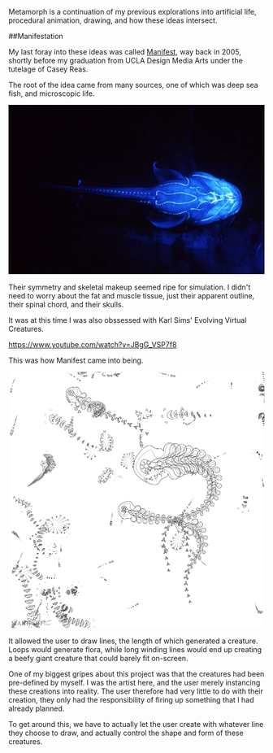 Metamorph is a continuation of my previous explorations into artificial life, procedural animation, drawing, and how these ideas intersect. 

##Manifestation

My last foray into these ideas was called [Manifest](http://classes.design.ucla.edu/Spring05/152BC/projects/chang/manifest.htm "Manifest"), way back in 2005, shortly before my graduation from UCLA Design Media Arts under the tutelage of Casey Reas. 

The root of the idea came from many sources, one of which was deep sea fish, and microscopic life.

![Glowing Fish](../project_images/GlowingFish_jpg.jpg?raw=true "Gowing Fish")

Their symmetry and skeletal makeup seemed ripe for simulation. I didn't need to worry about the fat and muscle tissue, just their apparent outline, their spinal chord, and their skulls. 

It was at this time I was also obssessed with Karl Sims' Evolving Virtual Creatures.

https://www.youtube.com/watch?v=JBgG_VSP7f8

This was how Manifest came into being.

![Manifest](../project_images/manifestSS03.jpg?raw=true "Manifest")

It allowed the user to draw lines, the length of which generated a creature. Loops would generate flora, while long winding lines would end up creating a beefy giant creature that could barely fit on-screen.

One of my biggest gripes about this project was that the creatures had been pre-defined by myself. I was the artist here, and the user merely instancing these creations into reality. The user therefore had very little to do with their creation, they only had the responsibility of firing up something that I had already planned.

To get around this, we have to actually let the user create with whatever line they choose to draw, and actually control the shape and form of these creatures.
